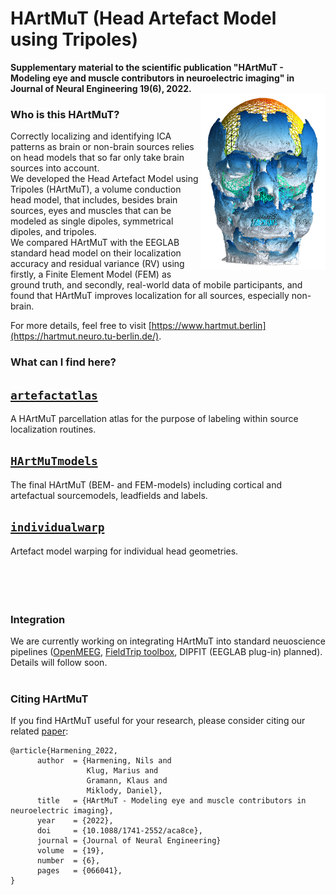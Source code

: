 # HArtMuT (Head Artefact Model using Tripoles)
**Supplementary material to the scientific publication "HArtMuT - Modeling eye and muscle contributors in neuroelectric imaging" in Journal of Neural Engineering 19(6), 2022.**<br>
<img align="right" width="200" src="images/HArtMuT.png">
### Who is this HArtMuT?
Correctly localizing and identifying ICA patterns as brain or non-brain sources relies on head models 
that so far only take brain sources into account.<br>
We developed the Head Artefact Model using Tripoles (HArtMuT), a volume
conduction head model, that includes, besides brain sources, eyes and muscles
that can be modeled as single dipoles, symmetrical dipoles, and tripoles.<br>
We compared HArtMuT with the EEGLAB standard head model on their localization
accuracy and residual variance (RV) using firstly, a Finite Element Model (FEM)
as ground truth, and secondly, real-world data of mobile participants, and
found that HArtMuT improves localization for all sources, especially
non-brain.<br>

For more details, feel free to visit [https://www.hartmut.berlin](https://hartmut.neuro.tu-berlin.de/).

### What can I find here?
## [`artefactatlas`](artefactatlas)<br>
A HArtMuT parcellation atlas for the purpose of labeling within source localization routines.


## [`HArtMuTmodels`](HArtMuTmodels)<br>
The final HArtMuT (BEM- and FEM-models) including cortical and artefactual sourcemodels, leadfields and labels.


## [`individualwarp`](individualwarp)<br>
Artefact model warping for individual head geometries.
<br>
<br>
<br>
<br>
<br>



### Integration
We are currently working on integrating HArtMuT into standard neuoscience pipelines ([OpenMEEG](https://github.com/openmeeg/openmeeg/pull/603), [FieldTrip toolbox](https://github.com/fieldtrip/fieldtrip/issues/2252), DIPFIT (EEGLAB plug-in) planned). Details will follow soon.<br><br>


### Citing HArtMuT
If you find HArtMuT useful for your research, please consider citing our related [paper](https://iopscience.iop.org/article/10.1088/1741-2552/aca8ce):
```
@article{Harmening_2022,
      author  = {Harmening, Nils and
                 Klug, Marius and
                 Gramann, Klaus and
                 Miklody, Daniel},
      title   = {HArtMuT - Modeling eye and muscle contributors in neuroelectric imaging},
      year    = {2022},
      doi     = {10.1088/1741-2552/aca8ce},
      journal = {Journal of Neural Engineering}
      volume  = {19},
      number  = {6},
      pages   = {066041},
}
```
